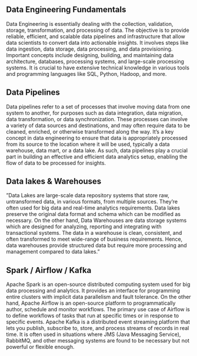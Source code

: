 ## Data Engineering Fundamentals

Data Engineering is essentially dealing with the collection, validation, storage, transformation, and processing of data. The objective is to provide reliable, efficient, and scalable data pipelines and infrastructure that allow data scientists to convert data into actionable insights. It involves steps like data ingestion, data storage, data processing, and data provisioning. Important concepts include designing, building, and maintaining data architecture, databases, processing systems, and large-scale processing systems. It is crucial to have extensive technical knowledge in various tools and programming languages like SQL, Python, Hadoop, and more.

## Data Pipelines

Data pipelines refer to a set of processes that involve moving data from one system to another, for purposes such as data integration, data migration, data transformation, or data synchronization. These processes can involve a variety of data sources and destinations, and may often require data to be cleaned, enriched, or otherwise transformed along the way. It’s a key concept in data engineering to ensure that data is appropriately processed from its source to the location where it will be used, typically a data warehouse, data mart, or a data lake. As such, data pipelines play a crucial part in building an effective and efficient data analytics setup, enabling the flow of data to be processed for insights.

## Data lakes & Warehouses
”Data Lakes are large-scale data repository systems that store raw, untransformed data, in various formats, from multiple sources. They’re often used for big data and real-time analytics requirements. Data lakes preserve the original data format and schema which can be modified as necessary. On the other hand, Data Warehouses are data storage systems which are designed for analyzing, reporting and integrating with transactional systems. The data in a warehouse is clean, consistent, and often transformed to meet wide-range of business requirements. Hence, data warehouses provide structured data but require more processing and management compared to data lakes.”
## Spark / Airflow / Kafka
Apache Spark is an open-source distributed computing system used for big data processing and analytics. It provides an interface for programming entire clusters with implicit data parallelism and fault tolerance. On the other hand, Apache Airflow is an open-source platform to programmatically author, schedule and monitor workflows. The primary use case of Airflow is to define workflows of tasks that run at specific times or in response to specific events. Apache Kafka is a distributed event streaming platform that lets you publish, subscribe to, store, and process streams of records in real time. It is often used in situations where JMS (Java Messaging Service), RabbitMQ, and other messaging systems are found to be necessary but not powerful or flexible enough.
